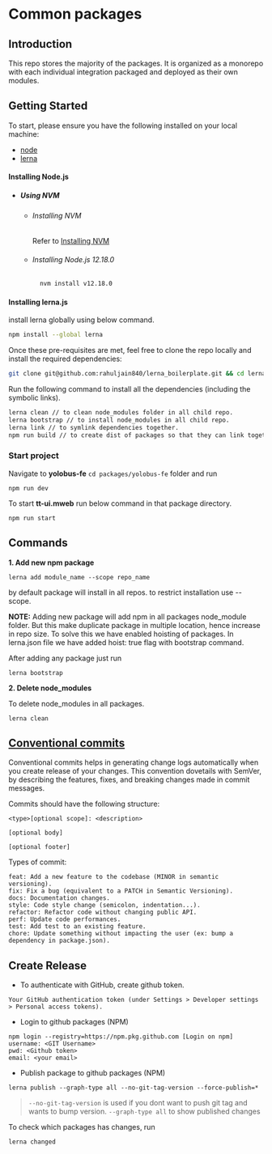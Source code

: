 # Common packages

## Introduction
This repo stores the majority of the packages. It is organized as a monorepo with each individual integration packaged and deployed as their own modules.

## Getting Started
To start, please ensure you have the following installed on your local machine:

- [node](https://nodejs.org/en/)
- [lerna](https://lerna.js.org/)

#### Installing Node.js

- ##### Using NVM

  - ###### Installing NVM 
    
    Refer to [Installing NVM](https://github.com/creationix/nvm#install-script)

  - ###### Installing Node.js 12.18.0

    ```bash
      nvm install v12.18.0
    ```

#### Installing lerna.js

install lerna globally using below command.
```bash
npm install --global lerna
```

Once these pre-requisites are met, feel free to clone the repo locally and install the required dependencies:

```bash
git clone git@github.com:rahuljain840/lerna_boilerplate.git && cd lerna_boilerplate
```

Run the following command to install all the dependencies (including the symbolic links).
```bash
lerna clean // to clean node_modules folder in all child repo.
lerna bootstrap // to install node_modules in all child repo.
lerna link // to symlink dependencies together.
npm run build // to create dist of packages so that they can link together.
```

### Start project
Navigate to <b>yolobus-fe</b> `cd packages/yolobus-fe` folder and run
```
npm run dev
```

To start <b>tt-ui.mweb</b> run below command in that package directory.

```
npm run start
```

## Commands
**1. Add new npm package**
```
lerna add module_name --scope repo_name
```
by default package will install in all repos. to restrict installation use --scope.

**NOTE:** Adding new package will add npm in all packages node_module folder. But this make duplicate package in multiple location, hence increase in repo size. To solve this we have enabled hoisting of packages.
In lerna.json file we have added hoist: true flag with bootstrap command. 

After adding any package just run 
```
lerna bootstrap
```

**2. Delete node_modules**

To delete node_modules in all packages.
```
lerna clean
```

## [Conventional commits](https://www.conventionalcommits.org/en/v1.0.0/)
Conventional commits helps in generating change logs automatically when you create release of your changes. 
This convention dovetails with SemVer, by describing the features, fixes, and breaking changes made in commit messages.

Commits should have the following structure:
```
<type>[optional scope]: <description>

[optional body]

[optional footer]
```

Types of commit:
```
feat: Add a new feature to the codebase (MINOR in semantic versioning).
fix: Fix a bug (equivalent to a PATCH in Semantic Versioning).
docs: Documentation changes.
style: Code style change (semicolon, indentation...).
refactor: Refactor code without changing public API.
perf: Update code performances.
test: Add test to an existing feature.
chore: Update something without impacting the user (ex: bump a dependency in package.json).
```


## Create Release
- To authenticate with GitHub, create github token.

```Your GitHub authentication token (under Settings > Developer settings > Personal access tokens).```

- Login to github packages (NPM)

```
npm login --registry=https://npm.pkg.github.com [Login on npm]
username: <GIT Username>
pwd: <Github token>
email: <your email>
```

- Publish package to github packages (NPM)

```
lerna publish --graph-type all --no-git-tag-version --force-publish=*
```

> `--no-git-tag-version` is used if you dont want to push git tag and wants to bump version. 
> `--graph-type all` to show published changes

To check which packages has changes, run
```
lerna changed
```
